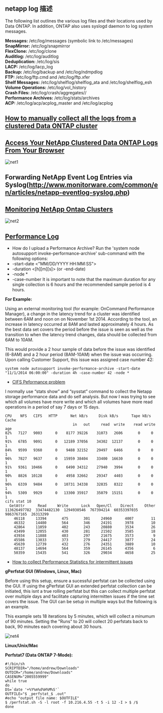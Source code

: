 ## netapp log 描述

The following list outlines the various log files and their locations used by Data ONTAP. In addition, ONTAP also uses syslogd daemon to log system messages.

**Messages:** /etc/log/messages (symbolic link to /etc/messages)  
**SnapMirror:** /etc/log/snapmirror  
**FlexClone:** /etc/log/clone  
**Auditlog:** /etc/log/auditlog  
**Deduplication:** /etc/log/sis  
**LACP:** /etc/log/lacp_log  
**Backup:** /etc/log/backup and /etc/log/ndmpdlog  
**FTP:** /etc/log/ftp.cmd and /etc/log/ftp.xfer  
**Shelf Messages:** /etc/log/shelflog/shelflog_ata and /etc/log/shelflog_esh  
**Volume Operations:** /etc/log/vol_history  
**Crash Files:** /etc/log/crash/aggregates/<aggregatename>/  
**Performance Archives:** /etc/log/stats/archives  
**ACP:** /etc/log/acp/acplog_master and /etc/log/acplog  

## [How to manually collect all the logs from a clustered Data ONTAP cluster](https://kb.netapp.com/support/index?page=content&id=1012523)

## [Access Your NetApp Clustered Data ONTAP Logs From Your Browser](https://erailine.com/2014/11/07/access-your-netapp-clustered-data-ontap-logs-from-your-browser/)

![net1](https://erailine.files.wordpress.com/2014/11/screen-shot-2014-11-07-at-10-55-14-pm.png?w=1008)

## Forwarding NetApp Event Log Entries via Syslog(http://www.monitorware.com/common/en/articles/netapp-eventlog-syslog.php)

## [Monitoring NetApp Ontap Clusters](https://outsideit.net/check-netapp-ontap/)

![net2](https://outsideit.net/wp-content/uploads/2016/05/check_netapp_ontap_logical_view_01.png)

## [Performance Log](https://kb.netapp.com/support/index?page=content&id=3014366)

- How do I upload a Performance Archive?
Run the 'system node autosupport invoke-performance-archive' sub-command with the following options:
 - -start-date <"MM/DD/YYYY HH:MM:SS">
 - -duration <[<integer>h][<integer>m][<integer>s]> (or -end-date)
 - -node *
 - -case-number <text>
It is important to note that the maximum duration for any single collection is 6 hours and the recommended sample period is 4 hours. 

**For Example:**

Using an external monitoring tool (for example: OnCommand Performance Manager), a change in the latency trend for a cluster was identified between 6AM and noon on on November 1st 2014. According to the tool, an increase in latency occurred at 8AM and lasted approximately 4 hours. As the best data set covers the period before the issue is seen as well as the transition to when the latency trend changes, data should be collected from 6AM to 10AM.

This would provide a 2 hour sample of data before the issue was identified (6-8AM) and a 2 hour period (8AM-10AM) when the issue was occurring. Upon calling Customer Support, this issue was assigned case number 42:

```
system node autosupport invoke-performance-archive -start-date "11/1/2014 06:00:00" -duration 4h -case-number 42 -node *
```

- [CIFS Peformance problem](http://community.netapp.com/t5/Data-ONTAP-Discussions/CIFS-performance-problem/td-p/78390)

I normally use “stats show” and “sysstat” command to collect the Netapp storage performance data and do self analysis.
But now I was trying to see which all volumes have more write and which all volumes have more read operations in a period of say 7 days or 15 days.


```
CPU    NFS   CIFS   HTTP      Net kB/s     Disk kB/s      Tape kB/s    Cache
                               in   out     read  write    read write     age
82%   7127   9003      0    8177 39226    31073   2606       0     0       1
91%   6785   9091      0   12189 37056    34302  12137       0     0       1
84%   9599   9360      0    9488 32152    29497   6466       0     0       1
96%   7827   9637      0   15959 38404    33400  16630       0     0       1
91%   9361  10466      0    6490 34312    27940   3994       0     0       1
90%   8826  10128      0    4958 32662    29347   4403       0     0       1
96%   6339   9484      0   10731 34338    32835   8322       0     0       1
94%   5309   9929      0   13300 35917    35079  15151       0     0       1
cifs stat 10
  GetAttr      Read     Write      Lock   Open/Cl    Direct     Other
113626497782  33474482130  1294930546  767394214  60353397035  9863767165  26313299
    46118     13394       475       301     24960      4007        11
    46332     14480       564       346     24191      3978        10
    42864     11059       402       243     20880      3534        26
    43499     12055       430       281     21502      3585        18
    43934     11888       403       297     21675      3573         9
    45586     13033       373       279     24417      3877        24
    45639     12739       432       276     24351      3889        10
    48137     14694       564       359     26145      4356         6
    50359     15435       541       326     29034      4658        25
```

- [How to collect Performance Statistics for intermittent issues](https://kb.netapp.com/support/index?page=content&id=1012616)

**gPerfstat GUI (Windows, Linux, Mac)**

Before using this setup, ensure a sucessful perfstat can be collected using the GUI. If using the gPerfstat GUI an extended perfstat collection can be initiated, this isnt a true rolling perfstat but this can collect multiple perfstat over multiple days and facilitate capturing intermitten issues if the time set covers the issue. The GUI can be setup in multiple ways but the following is an example.

This example sets 18 iterations by 5 minutes, which will collect a minumum of 90 minutes. Setting the "Runs" to 20 will collect 20 perfstats back to back, 90 minutes each covering about 30 hours.

![net4](https://kb.netapp.com/library/CUSTOMER/2016-08-04%2011_10_42-Perfstat%208_3%20GUI.png)


**Linux/Unix/Mac**

**Perfstat7 (Data ONTAP 7-Mode):**

```
#!/bin/sh
SCRIPTDIR="/home/andrew/Downloads"
OUTDIR="/home/andrew/Downloads"
CASENUM="2005559999"
while true
do
DS=`date '+%Y%m%d%H%M%S'`
OUTFILE="$ _perfstat_$ .out"
#echo "output file name: $OUTFILE"
$ /perfstat.sh -S -l root -f 10.216.4.55 -t 5 -i 12 -I > $ /$ 
done
```
